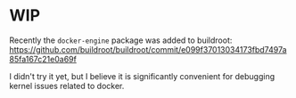 # WIP

Recently the `docker-engine` package was added to buildroot: https://github.com/buildroot/buildroot/commit/e099f37013034173fbd7497a85fa167c21e0a69f

I didn't try it yet, but I believe it is significantly convenient for debugging kernel issues related to docker.
